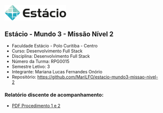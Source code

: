 [<img src="./estacio-logo.webp" width="200"/>](./estacio-logo.webp)

## Estácio - Mundo 3 - Missão Nível 2

- Faculdade Estácio - Polo Curitiba - Centro
- Curso: Desenvolvimento Full Stack
- Disciplina: Desenvolvimento Full Stack
- Número da Turma: RPG0015
- Semestre Letivo: 3
- Integrante: Mariana Lucas Fernandes Onório
- Repositório: https://github.com/MariLFO/estacio-mundo3-missao-nivel-2

### Relatório discente de acompanhamento:
- [PDF Procedimento 1 e 2](./Miss%C3%A3o%20Pr%C3%A1tica_%20Mundo%203%20-%20N%C3%ADvel%202%20-%20Procedimento%201%20e%202.pdf)
